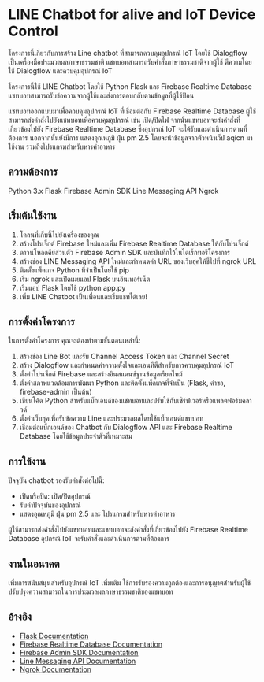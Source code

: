 # LINE Chatbot for alive and IoT Device Control

โครงการนี้เกี่ยวกับการสร้าง Line chatbot ที่สามารถควบคุมอุปกรณ์ IoT โดยใช้ Dialogflow เป็นเครื่องมือประมวลผลภาษาธรรมชาติ แชทบอทสามารถรับคำสั่งภาษาธรรมชาติจากผู้ใช้ ตีความโดยใช้ Dialogflow และควบคุมอุปกรณ์ IoT 

โครงการนี้ใช้ LINE Chatbot โดยใช้ Python Flask และ Firebase Realtime Database แชทบอทสามารถรับข้อความจากผู้ใช้และส่งการตอบกลับตามข้อมูลที่ผู้ใช้ป้อน

แชทบอทออกแบบมาเพื่อควบคุมอุปกรณ์ IoT ที่เชื่อมต่อกับ Firebase Realtime Database ผู้ใช้สามารถส่งคำสั่งไปยังแชทบอทเพื่อควบคุมอุปกรณ์ เช่น เปิด/ปิดไฟ 
จากนั้นแชทบอทจะส่งคำสั่งที่เกี่ยวข้องไปยัง Firebase Realtime Database ซึ่งอุปกรณ์ IoT จะได้รับและดำเนินการตามที่ต้องการ นอกจากนั้นยังมีการ แสดงอุณหภูมิ ฝุ่น pm 2.5 โดยจะนำข้อมูลจากตัวหน้าเว็ป aqicn มาใช้งาน
รวมถึงโปรแกรมสำหรับหารค่าอาหาร

## ความต้องการ
Python 3.x
Flask
Firebase Admin SDK
Line Messaging API
Ngrok

## เริ่มต้นใช้งาน
1. โคลนที่เก็บนี้ไปยังเครื่องของคุณ
2. สร้างโปรเจ็กต์ Firebase ใหม่และเพิ่ม Firebase Realtime Database ให้กับโปรเจ็กต์
3. ดาวน์โหลดคีย์ส่วนตัว Firebase Admin SDK และบันทึกไว้ในไดเร็กทอรีโครงการ
4. สร้างช่อง LINE Messaging API ใหม่และกำหนดค่า URL ของเว็บฮุคให้ชี้ไปที่ ngrok URL
5. ติดตั้งแพ็คเกจ Python ที่จำเป็นโดยใช้ pip
6. เริ่ม ngrok และเปิดเผยแอป Flask บนอินเทอร์เน็ต
7. เริ่มแอป Flask โดยใช้ python app.py
8. เพิ่ม LINE Chatbot เป็นเพื่อนและเริ่มแชทได้เลย!

## การตั้งค่าโครงการ
ในการตั้งค่าโครงการ คุณจะต้องทำตามขั้นตอนเหล่านี้:

1. สร้างช่อง Line Bot และรับ Channel Access Token และ Channel Secret
2. สร้าง Dialogflow และกำหนดค่าความตั้งใจและเอนทิตีสำหรับการควบคุมอุปกรณ์ IoT
3. ตั้งค่าโปรเจ็กต์ Firebase และสร้างอินสแตนซ์ฐานข้อมูลเรียลไทม์
4. ตั้งค่าสภาพแวดล้อมการพัฒนา Python และติดตั้งแพ็คเกจที่จำเป็น (Flask, คำขอ, firebase-admin เป็นต้น)
5. เขียนโค้ด Python สำหรับแบ็กเอนด์ของแชทบอทและปรับใช้กับเซิร์ฟเวอร์หรือแพลตฟอร์มคลาวด์
6. ตั้งค่าเว็บฮุคเพื่อรับข้อความ Line และประมวลผลโดยใช้แบ็กเอนด์แชทบอท
7. เชื่อมต่อแบ็กเอนด์ของ Chatbot กับ Dialogflow API และ Firebase Realtime Database โดยใช้ข้อมูลประจำตัวที่เหมาะสม


## การใช้งาน
ปัจจุบัน chatbot รองรับคำสั่งต่อไปนี้:

* เปิดหรือปิด: เปิด/ปิดอุปกรณ์ 
* รับค่าปัจจุบันของอุปกรณ์
* แสดงอุณหภูมิ ฝุ่น pm 2.5 และ โปรแกรมสำหรับหารค่าอาหาร

ผู้ใช้สามารถส่งคำสั่งไปยังแชทบอทและแชทบอทจะส่งคำสั่งที่เกี่ยวข้องไปยัง Firebase Realtime Database อุปกรณ์ IoT จะรับคำสั่งและดำเนินการตามที่ต้องการ

## งานในอนาคต
เพิ่มการสนับสนุนสำหรับอุปกรณ์ IoT เพิ่มเติม
ใช้การรับรองความถูกต้องและการอนุญาตสำหรับผู้ใช้
ปรับปรุงความสามารถในการประมวลผลภาษาธรรมชาติของแชทบอท

## อ้างอิง
- [Flask Documentation](https://flask.palletsprojects.com/)
- [Firebase Realtime Database Documentation](https://firebase.google.com/docs/database)
- [Firebase Admin SDK Documentation](https://firebase.google.com/docs/admin/setup)
- [Line Messaging API Documentation](https://developers.line.biz/en/docs/messaging-api/overview/)
- [Ngrok Documentation](https://ngrok.com/docs)



